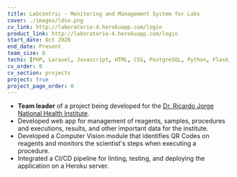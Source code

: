 ```yaml
---
title: Labcentric - Monitoring and Management System for Labs
cover: ./images/ldso.png
cv_link: http://laboratorio-4.herokuapp.com/login
product_link: http://laboratorio-4.herokuapp.com/login
start_date: Oct 2020
end_date: Present
team_size: 8
techs: [PHP, Laravel, Javascript, HTML, CSS, PostgreSQL, Python, Flask, OpenCV, Docker, Heroku, Gitlab CI/CD]
cv_order: 0
cv_section: projects
project: true
project_page_order: 0
---
```

* **Team leader** of a project being developed for the [Dr. Ricardo Jorge National Health Institute](http://www.insa.pt).
* Developed web app for management of reagents, samples, procedures and executions, results, and other important data for the institute.
* Developed a Computer Vision module that identifies QR Codes on reagents and monitors the scientist's steps when executing a procedure.
* Integrated a CI/CD pipeline for linting, testing, and deploying the application on a Heroku server.